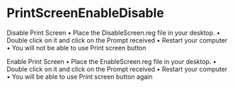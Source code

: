 # PrintScreenEnableDisable
Disable Print Screen
•	Place the DisableScreen.reg file in your desktop.
•	Double click on it and click on the Prompt received
•	Restart your computer
•	You will not be able to use Print screen button

Enable Print Screen
•	Place the EnableScreen.reg file in your desktop.
•	Double click on it and click on the Prompt received
•	Restart your computer
•	You will be able to use Print screen button again
